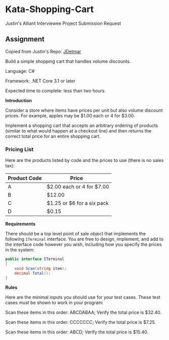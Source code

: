 # Kata-Shopping-Cart
Justin's Alliant Interviewee Project Submission Request

## Assignment
Copied from Justin's Repo: [JDetmar](https://gist.github.com/JDetmar/6e93dad09ee50afa3baece6bec1be4bb)

Build a simple shopping cart that handles volume discounts.

Language: C#

Framework: .NET Core 3.1 or later

Expected time to complete: less than two hours.

**Introduction**

Consider a store where items have prices per unit but also volume discount prices. For example, apples may be $1.00 each or 4 for $3.00.

Implement a shopping cart that accepts an arbitrary ordering of products (similar to what would happen at a checkout line) and then returns the correct total price for an entire shopping cart.

### Pricing List

Here are the products listed by code and the prices to use (there is no sales tax):

| Product Code | Price ­­­­­          ­­­­­­­­­­­­­|
| :----------- | --------------- |
| A | $2.00 each or 4 for $7.00  |
| B | $12.00                     |
| C | $1.25 or $6 for a six pack |
| D | $0.15                      |

**Requirements**

There should be a top level point of sale object that implements the following `ITerminal` interface. You are free to design, implement, and add to the interface code however you wish, including how you specify the prices in the system:

```csharp
public interface ITerminal
{
    void Scan(string item);
    decimal Total();
}
```

**Rules**

Here are the minimal inputs you should use for your test cases. These test cases must be shown to work in your program:

Scan these items in this order: ABCDABAA; Verify the total price is $32.40.

Scan these items in this order: CCCCCCC; Verify the total price is $7.25.

Scan these items in this order: ABCD; Verify the total price is $15.40.
